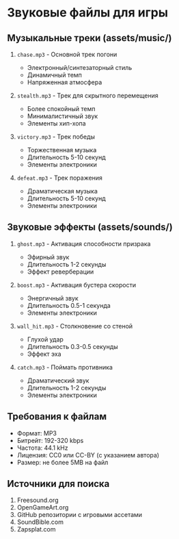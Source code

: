 # Звуковые файлы для игры

## Музыкальные треки (assets/music/)

1. `chase.mp3` - Основной трек погони
   - Электронный/синтезаторный стиль
   - Динамичный темп
   - Напряженная атмосфера

2. `stealth.mp3` - Трек для скрытного перемещения
   - Более спокойный темп
   - Минималистичный звук
   - Элементы хип-хопа

3. `victory.mp3` - Трек победы
   - Торжественная музыка
   - Длительность 5-10 секунд
   - Элементы электроники

4. `defeat.mp3` - Трек поражения
   - Драматическая музыка
   - Длительность 5-10 секунд
   - Элементы электроники

## Звуковые эффекты (assets/sounds/)

1. `ghost.mp3` - Активация способности призрака
   - Эфирный звук
   - Длительность 1-2 секунды
   - Эффект реверберации

2. `boost.mp3` - Активация бустера скорости
   - Энергичный звук
   - Длительность 0.5-1 секунда
   - Элементы электроники

3. `wall_hit.mp3` - Столкновение со стеной
   - Глухой удар
   - Длительность 0.3-0.5 секунды
   - Эффект эха

4. `catch.mp3` - Поймать противника
   - Драматический звук
   - Длительность 1-2 секунды
   - Элементы электроники

## Требования к файлам

- Формат: MP3
- Битрейт: 192-320 kbps
- Частота: 44.1 kHz
- Лицензия: CC0 или CC-BY (с указанием автора)
- Размер: не более 5MB на файл

## Источники для поиска

1. Freesound.org
2. OpenGameArt.org
3. GitHub репозитории с игровыми ассетами
4. SoundBible.com
5. Zapsplat.com 